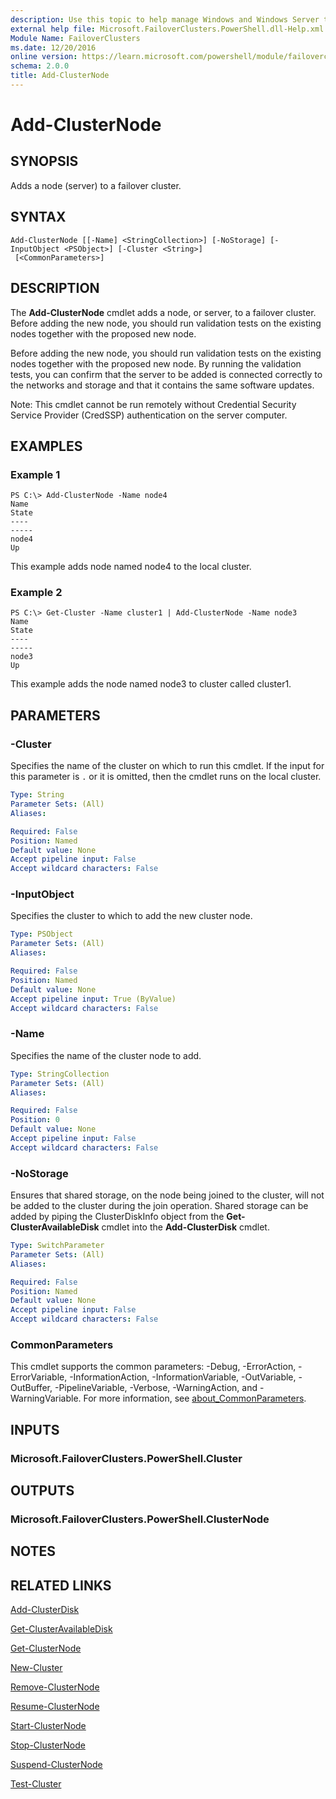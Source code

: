 ```yaml
---
description: Use this topic to help manage Windows and Windows Server technologies with Windows PowerShell.
external help file: Microsoft.FailoverClusters.PowerShell.dll-Help.xml
Module Name: FailoverClusters
ms.date: 12/20/2016
online version: https://learn.microsoft.com/powershell/module/failoverclusters/add-clusternode?view=windowsserver2019-ps&wt.mc_id=ps-gethelp
schema: 2.0.0
title: Add-ClusterNode
---
```


# Add-ClusterNode

## SYNOPSIS
Adds a node (server) to a failover cluster.

## SYNTAX

```
Add-ClusterNode [[-Name] <StringCollection>] [-NoStorage] [-InputObject <PSObject>] [-Cluster <String>]
 [<CommonParameters>]
```

## DESCRIPTION
The **Add-ClusterNode** cmdlet adds a node, or server, to a failover cluster.
Before adding the new node, you should run validation tests on the existing nodes together with the proposed new node.

Before adding the new node, you should run validation tests on the existing nodes together with the proposed new node.
By running the validation tests, you can confirm that the server to be added is connected correctly to the networks and storage and that it contains the same software updates.

Note: This cmdlet cannot be run remotely without Credential Security Service Provider (CredSSP) authentication on the server computer.

## EXAMPLES

### Example 1
```
PS C:\> Add-ClusterNode -Name node4
Name                                                                      State 
----                                                                      ----- 
node4                                                                        Up
```

This example adds node named node4 to the local cluster.

### Example 2
```
PS C:\> Get-Cluster -Name cluster1 | Add-ClusterNode -Name node3
Name                                                                      State 
----                                                                      ----- 
node3                                                                        Up
```

This example adds the node named node3 to cluster called cluster1.

## PARAMETERS

### -Cluster
Specifies the name of the cluster on which to run this cmdlet.
If the input for this parameter is `.` or it is omitted, then the cmdlet runs on the local cluster.

```yaml
Type: String
Parameter Sets: (All)
Aliases: 

Required: False
Position: Named
Default value: None
Accept pipeline input: False
Accept wildcard characters: False
```

### -InputObject
Specifies the cluster to which to add the new cluster node.

```yaml
Type: PSObject
Parameter Sets: (All)
Aliases: 

Required: False
Position: Named
Default value: None
Accept pipeline input: True (ByValue)
Accept wildcard characters: False
```

### -Name
Specifies the name of the cluster node to add.

```yaml
Type: StringCollection
Parameter Sets: (All)
Aliases: 

Required: False
Position: 0
Default value: None
Accept pipeline input: False
Accept wildcard characters: False
```

### -NoStorage
Ensures that shared storage, on the node being joined to the cluster, will not be added to the cluster during the join operation.
Shared storage can be added by piping the ClusterDiskInfo object from the **Get-ClusterAvailableDisk** cmdlet into the **Add-ClusterDisk** cmdlet.

```yaml
Type: SwitchParameter
Parameter Sets: (All)
Aliases: 

Required: False
Position: Named
Default value: None
Accept pipeline input: False
Accept wildcard characters: False
```

### CommonParameters
This cmdlet supports the common parameters: -Debug, -ErrorAction, -ErrorVariable, -InformationAction, -InformationVariable, -OutVariable, -OutBuffer, -PipelineVariable, -Verbose, -WarningAction, and -WarningVariable. For more information, see [about_CommonParameters](https://go.microsoft.com/fwlink/?LinkID=113216).

## INPUTS

### Microsoft.FailoverClusters.PowerShell.Cluster

## OUTPUTS

### Microsoft.FailoverClusters.PowerShell.ClusterNode

## NOTES

## RELATED LINKS

[Add-ClusterDisk](./Add-ClusterDisk.md)

[Get-ClusterAvailableDisk](./Get-ClusterAvailableDisk.md)

[Get-ClusterNode](./Get-ClusterNode.md)

[New-Cluster](./New-Cluster.md)

[Remove-ClusterNode](./Remove-ClusterNode.md)

[Resume-ClusterNode](./Resume-ClusterNode.md)

[Start-ClusterNode](./Start-ClusterNode.md)

[Stop-ClusterNode](./Stop-ClusterNode.md)

[Suspend-ClusterNode](./Suspend-ClusterNode.md)

[Test-Cluster](./Test-Cluster.md)

